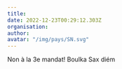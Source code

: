 ```yaml
---
title: 
date: 2022-12-23T00:29:12.303Z
organisation: 
author: 
avatar: "/img/pays/SN.svg"
---
```


Non à la 3e mandat! Boulka Sax diém
